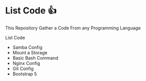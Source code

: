 # List Code 👍
This Repository Gather a Code From any Programming Language 

List Code
- Samba Config
- Mount a Storage
- Basic Bash Command
- Nginx Config
- Git Config
- Bootstrap 5
